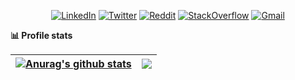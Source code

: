 <p align="center"> 
<a href="https://www.linkedin.com/in/irlanvl/"><img alt="LinkedIn" src="https://img.shields.io/badge/-Irlan_Navila-white?style=flat-square&logo=Linkedin&logoColor=black&link=https://www.linkedin.com/in/irlanvl/"></a>
<a href="https://twitter.com/irlanvila"><img alt="Twitter" src="https://img.shields.io/badge/-irlanvila-white?style=flat-square&logo=twitter&logoColor=black&link=https://twitter.com/irlanvila"></a>
<a href="https://reddit.com/mydelvian"><img alt="Reddit" src="https://img.shields.io/badge/-irlanvila-white?style=flat-square&logo=reddit&logoColor=black&link=https://reddit.com/u/mydelvian"></a>
<a href="https://stackoverflow.com/irlanvl"><img alt="StackOverflow" src="https://img.shields.io/badge/-Irlan_Navila-white?style=flat-square&logo=stackoverflow&logoColor=black&link=https://stackoverflow.com/irlanvl"></a>
<a href="https://gmail.com/irvlnavila"><img alt="Gmail" src="https://img.shields.io/badge/-irvlnavila-white?style=flat-square&logo=gmail&logoColor=black&link=https://gmail.com/irvlnavila"></a>
</p>

**📊 Profile stats**

| <a href="https://github.com/irlanvl/github-readme-stats"><img align="center" src="https://github-readme-stats.vercel.app/api?username=irlanvl&show_icons=true&include_all_commits=true&theme=buefy&hide_border=true" alt="Anurag's github stats" /></a> | <a href="https://github.com/irlanvl/github-readme-stats"><img align="center" src="https://github-readme-stats.vercel.app/api/top-langs/?username=irlanvl&layout=compact&theme=buefy&hide_border=true" /></a> |
| ------------- | ------------- |
